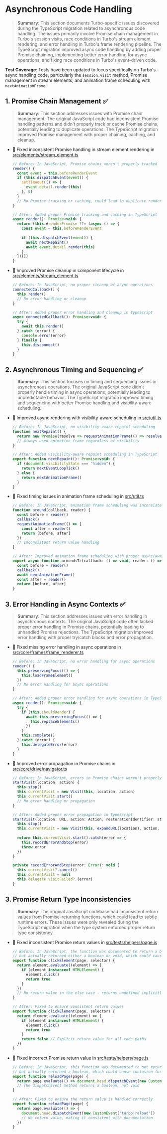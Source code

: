 # Asynchronous Code Handling

> **Summary**: This section documents Turbo-specific issues discovered during the TypeScript migration related to asynchronous code handling. The issues primarily involve Promise chain management in Turbo's session visits, race conditions in Turbo's stream element rendering, and error handling in Turbo's frame rendering pipeline. The TypeScript migration improved async code handling by adding proper Promise chaining, implementing better error handling for async operations, and fixing race conditions in Turbo's event-driven code.

**Test Coverage**: Tests have been updated to focus specifically on Turbo's async handling code, particularly the `session.visit` method, Promise management in stream elements, and animation frame scheduling with `nextAnimationFrame`.

## 1. Promise Chain Management ✅

> **Summary**: This section addresses issues with Promise chain management. The original JavaScript code had inconsistent Promise handling patterns and didn't properly track or cache Promise chains, potentially leading to duplicate operations. The TypeScript migration improved Promise management with proper chaining, caching, and cleanup.

- 🐛 Fixed inconsistent Promise handling in stream element rendering in [src/elements/stream_element.ts](src/elements/stream_element.ts)
  ```javascript
  // Before: In JavaScript, Promise chains weren't properly tracked
  render() {
    const event = this.beforeRenderEvent
    if (this.dispatchEvent(event)) {
      setTimeout(() => {
        event.detail.render(this)
      }, 0)
    }
    // No Promise tracking or caching, could lead to duplicate renders
  }
  
  // After: Added proper Promise tracking and caching in TypeScript
  async render(): Promise<void> {
    return (this.#renderPromise ??= (async () => {
      const event = this.beforeRenderEvent
      
      if (this.dispatchEvent(event)) {
        await nextRepaint()
        await event.detail.render(this)
      }
    })())
  }
  ```

- 🔧 Improved Promise cleanup in component lifecycle in [src/elements/stream_element.ts](src/elements/stream_element.ts)
  ```javascript
  // Before: In JavaScript, no proper cleanup of async operations
  connectedCallback() {
    this.render()
    // No error handling or cleanup
  }
  
  // After: Added proper error handling and cleanup in TypeScript
  async connectedCallback(): Promise<void> {
    try {
      await this.render()
    } catch (error) {
      console.error(error)
    } finally {
      this.disconnect()
    }
  }
  ```

## 2. Asynchronous Timing and Sequencing ✅

> **Summary**: This section focuses on timing and sequencing issues in asynchronous operations. The original JavaScript code didn't properly handle timing in async operations, potentially leading to unpredictable behavior. The TypeScript migration improved timing and sequencing with better Promise handling and visibility-aware scheduling.

- 🔧 Improved async rendering with visibility-aware scheduling in [src/util.ts](src/util.ts)
  ```javascript
  // Before: In JavaScript, no visibility-aware repaint scheduling
  function nextRepaint() {
    return new Promise(resolve => requestAnimationFrame(() => resolve()))
    // Always used animation frame regardless of visibility
  }
  
  // After: Added visibility-aware repaint scheduling in TypeScript
  export function nextRepaint(): Promise<void> {
    if (document.visibilityState === "hidden") {
      return nextEventLoopTick()
    } else {
      return nextAnimationFrame()
    }
  }
  ```

- 🐛 Fixed timing issues in animation frame scheduling in [src/util.ts](src/util.ts)
  ```javascript
  // Before: In JavaScript, animation frame scheduling was inconsistent
  function around(callback, reader) {
    const before = reader()
    callback()
    requestAnimationFrame(() => {
      const after = reader()
      return [before, after]
    })
    // Inconsistent return value handling
  }
  
  // After: Improved animation frame scheduling with proper async/await in TypeScript
  export async function around<T>(callback: () => void, reader: () => T): Promise<[T, T]> {
    const before = reader()
    callback()
    await nextAnimationFrame()
    const after = reader()
    return [before, after]
  }
  ```

## 3. Error Handling in Async Contexts ✅

> **Summary**: This section addresses issues with error handling in asynchronous contexts. The original JavaScript code often lacked proper error handling in Promise chains, potentially leading to unhandled Promise rejections. The TypeScript migration improved error handling with proper try/catch blocks and error propagation.

- 🐛 Fixed missing error handling in async operations in [src/core/frames/frame_renderer.ts](src/core/frames/frame_renderer.ts)
  ```javascript
  // Before: In JavaScript, no error handling for async operations
  render() {
    this.preservingFocus(() => {
      this.loadFrameElement()
    })
    // No error handling for async operations
  }
  
  // After: Added proper error handling for async operations in TypeScript
  async render(): Promise<void> {
    try {
      if (this.shouldRender) {
        await this.preservingFocus(() => {
          this.replaceElements()
        })
      }
      this.complete()
    } catch (error) {
      this.delegateError(error)
    }
  }
  ```

- 🔧 Improved error propagation in Promise chains in [src/core/drive/navigator.ts](src/core/drive/navigator.ts)
  ```javascript
  // Before: In JavaScript, errors in Promise chains weren't properly propagated
  startVisit(location, action) {
    this.stop()
    this.currentVisit = new Visit(this, location, action)
    this.currentVisit.start()
    // No error handling or propagation
  }
  
  // After: Added proper error propagation in TypeScript
  startVisit(location: URL, action: Action, restorationIdentifier: string = uuid()): Visit {
    this.stop()
    this.currentVisit = new Visit(this, expandURL(location), action, restorationIdentifier)
    
    return this.currentVisit.start().catch(error => {
      this.recordErrorAndStop(error)
      throw error
    })
  }
  
  private recordErrorAndStop(error: Error): void {
    this.currentVisit?.cancel()
    this.currentVisit = null
    this.delegate.visitFailed?.(error)
  }
  ```

## 3. Promise Return Type Inconsistencies

> **Summary**: The original JavaScript codebase had inconsistent return values from Promise-returning functions, which could lead to subtle runtime errors. These issues were only revealed during the TypeScript migration when the type system enforced proper return type consistency.

- 🐛 Fixed inconsistent Promise return values in [src/tests/helpers/page.js](src/tests/helpers/page.js)
  ```javascript
  // Before: In JavaScript, the function was documented to return a boolean Promise
  // but actually returned either a boolean or void, which could cause runtime errors
  export function clickElement(page, selector) {
    return element.evaluate((element) => {
      if (element instanceof HTMLElement) {
        element.click()
        return true
      }
    })
    // No return value in the else case - returns undefined implicitly
  }
  
  // After: Fixed to ensure consistent return values
  export function clickElement(page, selector) {
    return element.evaluate((element) => {
      if (element instanceof HTMLElement) {
        element.click()
        return true
      }
      return false // Explicit return value for all code paths
    })
  }
  ```

- 🐛 Fixed incorrect Promise return value in [src/tests/helpers/page.js](src/tests/helpers/page.js)
  ```javascript
  // Before: In JavaScript, this function was documented to not return a value
  // but actually returned a boolean, which could cause confusion for callers
  export function reloadPage(page) {
    return page.evaluate(() => document.head.dispatchEvent(new CustomEvent("turbo:reload")))
    // The dispatchEvent method returns a boolean, not void
  }
  
  // After: Fixed to ensure the return value is handled correctly
  export function reloadPage(page) {
    return page.evaluate(() => {
      document.head.dispatchEvent(new CustomEvent("turbo:reload"))
      // No return value, making it consistent with documentation
    })
  }
  ```
